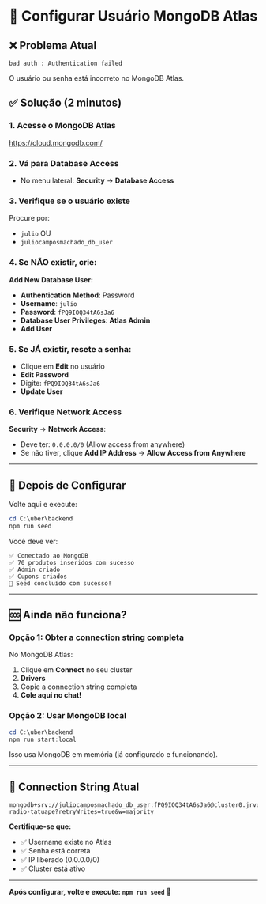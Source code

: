 # 🔐 Configurar Usuário MongoDB Atlas

## ❌ Problema Atual

```
bad auth : Authentication failed
```

O usuário ou senha está incorreto no MongoDB Atlas.

## ✅ Solução (2 minutos)

### 1. Acesse o MongoDB Atlas
https://cloud.mongodb.com/

### 2. Vá para Database Access
- No menu lateral: **Security** → **Database Access**

### 3. Verifique se o usuário existe

Procure por:
- `julio` OU
- `juliocamposmachado_db_user`

### 4. Se NÃO existir, crie:

**Add New Database User:**
- **Authentication Method**: Password
- **Username**: `julio`
- **Password**: `fPQ9IOQ34tA6sJa6`
- **Database User Privileges**: **Atlas Admin**
- **Add User**

### 5. Se JÁ existir, resete a senha:

- Clique em **Edit** no usuário
- **Edit Password**
- Digite: `fPQ9IOQ34tA6sJa6`
- **Update User**

### 6. Verifique Network Access

**Security** → **Network Access**:
- Deve ter: `0.0.0.0/0` (Allow access from anywhere)
- Se não tiver, clique **Add IP Address** → **Allow Access from Anywhere**

---

## 🔄 Depois de Configurar

Volte aqui e execute:

```powershell
cd C:\uber\backend
npm run seed
```

Você deve ver:
```
✅ Conectado ao MongoDB
✅ 70 produtos inseridos com sucesso
✅ Admin criado
✅ Cupons criados
🎉 Seed concluído com sucesso!
```

---

## 🆘 Ainda não funciona?

### Opção 1: Obter a connection string completa

No MongoDB Atlas:
1. Clique em **Connect** no seu cluster
2. **Drivers**
3. Copie a connection string completa
4. **Cole aqui no chat!**

### Opção 2: Usar MongoDB local

```powershell
cd C:\uber\backend
npm run start:local
```

Isso usa MongoDB em memória (já configurado e funcionando).

---

## 📝 Connection String Atual

```
mongodb+srv://juliocamposmachado_db_user:fPQ9IOQ34tA6sJa6@cluster0.jrvuoet.mongodb.net/adega-radio-tatuape?retryWrites=true&w=majority
```

**Certifique-se que:**
- ✅ Username existe no Atlas
- ✅ Senha está correta
- ✅ IP liberado (0.0.0.0/0)
- ✅ Cluster está ativo

---

**Após configurar, volte e execute: `npm run seed`** 🚀
